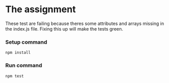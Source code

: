 # The assignment
These test are failing because theres some attributes and arrays missing in the index.js file.
Fixing this up will make the tests green.

### Setup command
`npm install`

### Run command
`npm test`
